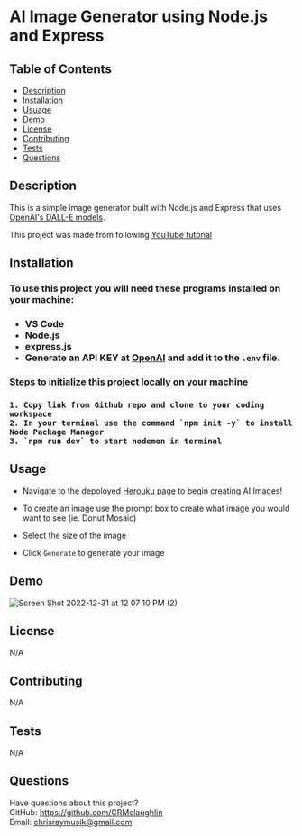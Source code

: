 # AI Image Generator using Node.js and Express

## Table of Contents
  * [Description](#description)
  * [Installation](#installation)
  * [Usuage](#usage)
  * [Demo](#demo)
  * [License](#license)
  * [Contributing](#contributing)
  * [Tests](#tests)
  * [Questions](#questions)

  ## Description
 
This is a simple image generator built with Node.js and Express that uses [OpenAI's DALL-E models](https://beta.openai.com/docs/guides/images).

This project was made from following [YouTube tutorial](https://www.youtube.com/watch?v=fU4o_BKaUZE)
  
  ## Installation
  <h3> To use this project you will need these programs installed on your machine:<h3>
  
  * VS Code
  * Node.js
  * express.js
  * Generate an API KEY at [OpenAI](https://beta.openai.com/) and add it to the `.env` file.
  
  
  <h3> Steps to initialize this project locally on your machine <h3>
    
    1. Copy link from Github repo and clone to your coding workspace
    2. In your terminal use the command `npm init -y` to install Node Package Manager
    3. `npm run dev` to start nodemon in terminal

    
    
  
## Usage 
  
* Navigate to the depoloyed [Herouku page](https://still-scrubland-96431.herokuapp.com/) to begin creating AI Images!

* To create an image use the prompt box to create what image you would want to see (ie. Donut Mosaic)
* Select the size of the image
* Click `Generate` to generate your image

  
## Demo

   ![Screen Shot 2022-12-31 at 12 07 10 PM (2)](https://user-images.githubusercontent.com/111208223/210152287-6ae667ff-111f-4af0-87a4-67f73cefd8ec.png)


  
## License
N/A
  
  
## Contributing

N/A
  
## Tests
N/A
  
## Questions
Have questions about this project?  
GitHub: https://github.com/CRMclaughlin  
Email: chrisraymusik@gmail.com
